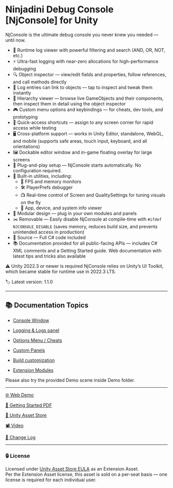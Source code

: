# Ninjadini Debug Console [NjConsole] for Unity

NjConsole is the ultimate debug console you never knew you needed — until now.

- 📜 Runtime log viewer with powerful filtering and search (AND, OR, NOT, etc.)
- ⚡ Ultra-fast logging with near-zero allocations for high-performance debugging
- 🔍 Object inspector — view/edit fields and properties, follow references, and call methods directly
- 🔗 Log entries can link to objects — tap to inspect and tweak them instantly
- 📂 Hierarchy viewer — browse live GameObjects and their components, then inspect them in detail using the object inspector
- 🎮 Custom menu options and keybindings — for cheats, dev tools, and prototyping
- 🎯 Quick-access shortcuts — assign to any screen corner for rapid access while testing
- 🖥️ Cross-platform support — works in Unity Editor, standalone, WebGL, and mobile (supports safe areas, touch input, keyboard, and all orientations)
- 🖼️ Dockable editor window and in-game floating overlay for large screens
- 🚀 Plug-and-play setup — NjConsole starts automatically. No configuration required.
- 🧰 Built-in utilities, including:
    - 🎯 FPS and memory monitors
    - 🛠️ PlayerPrefs debugger
    - 📺 Real-time control of Screen and QualitySettings for tuning visuals on the fly
    - 📱 App, device, and system info viewer
- 🧱 Modular design — plug in your own modules and panels
- ✂️ Removable — Easily disable NjConsole at compile-time with `#ifdef NJCONSOLE_DISABLE` (saves memory, reduces build size, and prevents unintended access in production)
- 🧾 Source — Full C# code included
- 📚 Documentation provided for all public-facing APIs — includes C# XML comments and a Getting Started guide. Web documentation with latest tips and tricks also available

⚠️ Unity 2022.3 or newer is required
NjConsole relies on Unity’s UI Toolkit, which became stable for runtime use in 2022.3 LTS.

🏷️ Latest version: 1.1.0

---

## 📚 Documentation Topics

- [Console Window](consolewindow.md)  

- [Logging & Logs panel](logging.md)  

- [Options Menu / Cheats](optionsmenu.md)  

- [Custom Panels](custompanels.md)  

- [Build customization](buildcustomization.md)  

- [Extension Modules](extensionmodules.md)

Please also try the provided Demo scene inside Demo folder.

---

[🌐 Web Demo](https://njconsole.ninjadini.com/demo/)

[🚀 Getting Started PDF](GettingStarted.pdf)  

[🛒 Unity Asset Store](https://assetstore.unity.com/packages/slug/319982)

[📽️ Video](https://www.youtube.com/watch?v=IIqtMWJkTIY)

[📝 Change Log](CHANGELOG.md)

---

### 🔒 License
Licensed under [Unity Asset Store EULA](https://unity.com/legal/as-terms) as an Extension Asset.    
Per the Extension Asset license, this asset is sold on a per-seat basis — one license is required for each individual user.     
